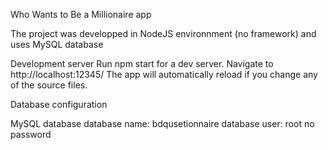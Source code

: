 Who Wants to Be a Millionaire app

The project was developped in NodeJS environnment (no framework) and uses  MySQL database


Development server
Run npm start for a dev server. 
Navigate to http://localhost:12345/ 
The app will automatically reload if you change any of the source files.


Database configuration

MySQL database
database name: bdqusetionnaire 
database user: root
no password
